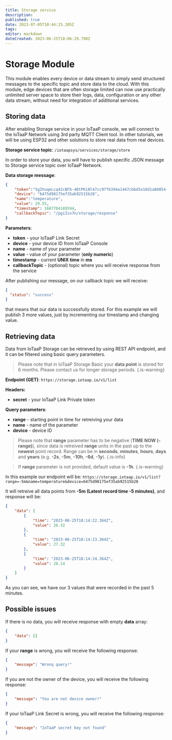 ```yaml
---
title: Storage service
description: 
published: true
date: 2023-07-05T10:44:23.205Z
tags: 
editor: markdown
dateCreated: 2023-06-25T18:06:29.790Z
---
```


# Storage Module
This module enables every device or data stream to simply send structured messages to the specific topic and store data to the cloud. With this module, edge devices that are often storage limited can now use practically unlimited server space to store their logs, data, configuration or any other data stream, without need for integration of additional services.

## Storing data
After enabling Storage service in your IoTaaP console, we will connect to the IoTaaP Network using 3rd party MQTT Client tool. In other tutorials, we will be using ESP32 and other solutions to store real data from real devices. 

**Storage service topic**: `/iotaapsys/services/storage/store`

In order to store your data, you will have to publish specific JSON message to Storage service topic over IoTaaP Network.

**Data storage message**:
```JSON
{
    "token":"5gZVuqeLcq42cBFb-4DtPKiNl47cc97fb394a1447cbbd5e10d1a80854-2aa",
    "device": "6475d98175ef35ab92515b28",
    "name":"temperature",
    "value": 29.55,
    "timestamp": 1687704189594,
    "callbackTopic": "/pgiIzx7n/storage/response"
}
```

**Parameters**:
- **token** - your IoTaaP Link Secret
- **device** - your device ID from IoTaaP Console
- **name** - name of your parameter 
- **value** - value of your parameter (**only numeric**)
- **timestamp** - current **UNIX time** in **ms**
- **callbackTopic** - (optional) topic where you will receive response from the service


After publishing our message, on our callback topic we will receive:
```JSON
{
  "status": "success"
}
```
that means that our data is successfully stored. For this example we will publish 3 more values, just by incrementing our timestamp and changing value.

## Retrieving data
Data from IoTaaP Storage can be retrieved by using REST API endpoint, and it can be filtered using basic query parameters.


> Please note that in IoTaaP Storage Basic your **data point** is stored for 6 months. Please contact us for longer storage periods.
{.is-warning}

**Endpoint (GET)**: `https://storage.iotaap.io/v1/list`

**Headers:**
- **secret** - your IoTaaP Link Private token

**Query parameters**:
- **range** - starting point in time for retreiving your data
- **name** - name of the parameter
- **device** - device ID

> Please note that **range** parameter has to be negative (**TIME NOW (-range)**), since data is retreived **range** units in the past up to the **newest** point record. Range can be in **seconds**, **minutes**, **hours**, **days** and **years** (e.g. **-2s**, **-5m**, **-10h**, **-6d**, **-1y**).
{.is-info}

> If **range** parameter is not provided, default value is **-1h**.
{.is-warning}


In this example our endpoint will be: `https://storage.iotaap.io/v1/list?range=-5m&name=temperature&device=6475d98175ef35ab92515b28`

It will retreive all data points from **-5m (Latest record time -5 minutes)**, and response will be:

```JSON
{
    "data": [
        {
            "time": "2023-06-25T18:14:22.364Z",
            "value": 26.32
        },
        {
            "time": "2023-06-25T18:14:23.364Z",
            "value": 27.32
        },
        {
            "time": "2023-06-25T18:14:24.364Z",
            "value": 28.14
        }
    ]
}
```

As you can see, we have our 3 values that were recorded in the past 5 minutes. 

## Possible issues
If there is no data, you will receive response with empty **data** array:

```JSON
{
    "data": []
}
```

If your **range** is wrong, you will receive the following response:
```JSON
{
    "message": "Wronq query!"
}
```

If you are not the owner of the device, you will receive the following response:
```JSON
{
    "message": "You are not device owner!"
}
```

If your IoTaaP Link Secret is wrong, you will receive the following response:
```JSON
{
    "message": "IoTaaP secret key not found"
}
```
